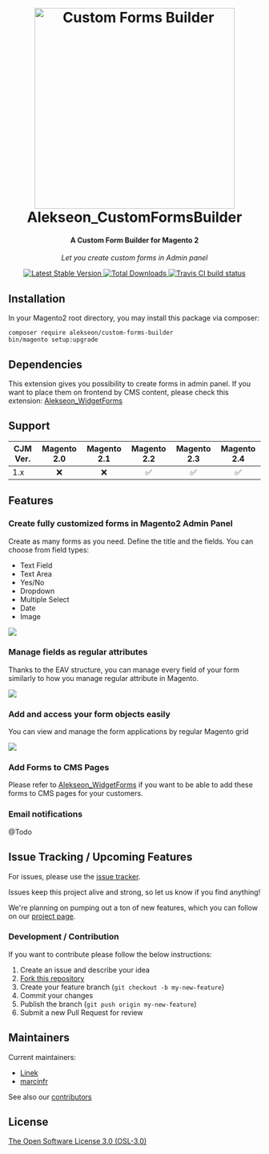 
<h1 align="center">  
<br/>
  <img src="https://i.imgur.com/b2oclHA.png" alt="Custom Forms Builder" width="400">  
  <br>  
  Alekseon_CustomFormsBuilder  
  <br>  
</h1>  
  
<h4 align="center">A Custom Form Builder for Magento 2</h4>  
  
<p align="center"><i>Let you create custom forms in Admin panel</i></p>  
  
<p align="center">
  <a href="https://packagist.org/packages/alekseon/custom-forms-builder">
    <img src="https://poser.pugx.org/alekseon/custom-forms-builder/v/stable"
         alt="Latest Stable Version">
  </a>
  <a href="https://packagist.org/packages/alekseon/custom-forms-builder/stats">
    <img src="https://poser.pugx.org/alekseon/custom-forms-builder/downloads"
         alt="Total Downloads">
  </a>
  <a href="https://travis-ci.org/Alekseon/magento2-custom-forms-builder">
    <img src="https://travis-ci.org/Alekseon/magento2-custom-forms-builder.svg?branch=master"
         alt="Travis CI build status">
  </a>
</p>
  
## Installation  
  
In your Magento2 root directory, you may install this package via composer:  
  
```  
composer require alekseon/custom-forms-builder  
bin/magento setup:upgrade  
```  
  
## Dependencies

This extension gives you possibility to create forms in admin panel. If you want to place them on frontend by CMS content, please check this extension: [Alekseon_WidgetForms](https://github.com/Alekseon/magento2-widget-forms)

  
## Support  
  
CJM Ver. | Magento 2.0 | Magento 2.1 | Magento 2.2 | Magento 2.3 | Magento 2.4  
--- | :---: | :---: | :---: | :---: | :---:  
1.x | :x: | :x: | :white_check_mark: | :white_check_mark: | :white_check_mark:  
  
  
## Features  
  
### Create fully customized forms in Magento2 Admin Panel
  
  
Create as many forms as you need. Define the title and the fields. 
You can choose from field types:
* Text Field
* Text Area
* Yes/No
* Dropdown
* Multiple Select
* Date
* Image
  
<img src="https://i.imgur.com/PnzzGaj.png"/>  
  
### Manage fields as regular attributes 
  
Thanks to the EAV structure, you can manage every field of your form similarly to how you manage regular attribute in Magento.


  
<img src="https://i.imgur.com/Wlsrx0B.png"/>  
  
  
### Add and access your form objects easily
  
You can view and manage the form applications by regular Magento grid
  
<img src="https://i.imgur.com/5GEypQf.png"/>  
  
### Add Forms to CMS Pages 
  
Please refer to [Alekseon_WidgetForms](https://github.com/Alekseon/magento2-widget-forms) if you want to be able to add these forms to CMS pages for your customers. 
  
### Email notifications  
  
@Todo
 
  
## Issue Tracking / Upcoming Features  
  
For issues, please use the [issue tracker](https://github.com/Alekseon/magento2-custom-forms-builder/issues).  
  
Issues keep this project alive and strong, so let us know if you find anything!  
  
We're planning on pumping out a ton of new features, which you can follow on our [project page](https://github.com/Alekseon/magento2-custom-forms-builder/projects/1).  
  
### Development / Contribution  
  
If you want to contribute please follow the below instructions:  
  
1. Create an issue and describe your idea  
2. [Fork this repository](https://github.com/Alekseon/magento2-custom-forms-builder/fork)  
3. Create your feature branch (`git checkout -b my-new-feature`)  
4. Commit your changes  
5. Publish the branch (`git push origin my-new-feature`)  
6. Submit a new Pull Request for review  
  
## Maintainers  
  
Current maintainers:  

* [Linek](https://github.com/Linek)
* [marcinfr](https://github.com/marcinfr)
  
See also our [contributors](https://github.com/Alekseon/magento2-custom-forms-builder/graphs/contributors)  
  
  
## License  
  
[The Open Software License 3.0 (OSL-3.0)](https://opensource.org/licenses/OSL-3.0)
